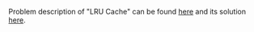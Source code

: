 Problem description of "LRU Cache" can be found [here](https://leetcode.com/problems/lru-cache/description/) and its solution [here](https://github.com/aurimas13/Solutions-To-Problems/blob/main/LeetCode/Java%20Solutions/LRU%20Cache/cache.java).
